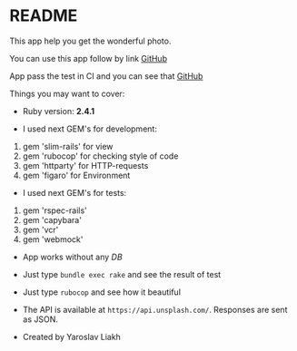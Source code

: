 # README

This app help you get the wonderful photo.

You can use this app follow by link [GitHub](http://github.com)

App pass the test in CI and you can see that [GitHub](http://github.com)

Things you may want to cover:

* Ruby version: **2.4.1**

* I used next GEM's for development:
1. gem 'slim-rails' for view
1. gem 'rubocop' for checking style of code
1. gem 'httparty' for HTTP-requests
1. gem 'figaro' for Environment

* I used next GEM's for tests:
1. gem 'rspec-rails'
1. gem 'capybara'
1. gem 'vcr'
1. gem 'webmock'

* App works without any *DB*

* Just type ```bundle exec rake``` and see the result of test
* Just type ```rubocop``` and see how it beautiful

* The API is available at `https://api.unsplash.com/`. Responses are sent as JSON.

* Created by Yaroslav Liakh
